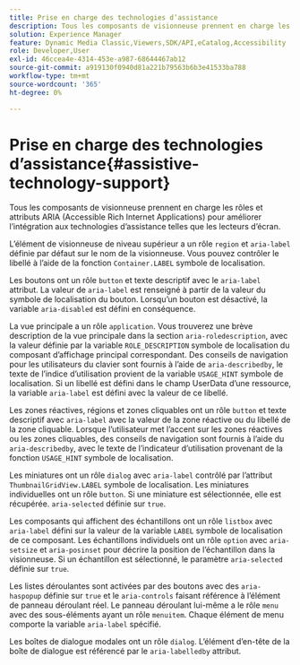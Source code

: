 ```yaml
---
title: Prise en charge des technologies d’assistance
description: Tous les composants de visionneuse prennent en charge les rôles et attributs ARIA (Accessible Rich Internet Applications) pour améliorer l’intégration aux technologies d’assistance telles que les lecteurs d’écran.
solution: Experience Manager
feature: Dynamic Media Classic,Viewers,SDK/API,eCatalog,Accessibility
role: Developer,User
exl-id: 46ccea4e-4314-453e-a987-68644467ab12
source-git-commit: a919130f0940d81a221b79563b6b3e41533ba788
workflow-type: tm+mt
source-wordcount: '365'
ht-degree: 0%

---
```


# Prise en charge des technologies d’assistance{#assistive-technology-support}

Tous les composants de visionneuse prennent en charge les rôles et attributs ARIA (Accessible Rich Internet Applications) pour améliorer l’intégration aux technologies d’assistance telles que les lecteurs d’écran.

L’élément de visionneuse de niveau supérieur a un rôle `region` et `aria-label` définie par défaut sur le nom de la visionneuse. Vous pouvez contrôler le libellé à l’aide de la fonction `Container.LABEL` symbole de localisation.

Les boutons ont un rôle `button` et texte descriptif avec le `aria-label` attribut. La valeur de `aria-label` est renseigné à partir de la valeur du symbole de localisation du bouton. Lorsqu’un bouton est désactivé, la variable `aria-disabled` est défini en conséquence.

La vue principale a un rôle `application`. Vous trouverez une brève description de la vue principale dans la section `aria-roledescription`, avec la valeur définie par la variable `ROLE_DESCRIPTION` symbole de localisation du composant d’affichage principal correspondant. Des conseils de navigation pour les utilisateurs du clavier sont fournis à l’aide de `aria-describedby`, le texte de l’indice d’utilisation provient de la variable `USAGE_HINT` symbole de localisation. Si un libellé est défini dans le champ UserData d’une ressource, la variable `aria-label` est défini avec la valeur de ce libellé.

Les zones réactives, régions et zones cliquables ont un rôle `button` et texte descriptif avec `aria-label` avec la valeur de la zone réactive ou du libellé de la zone cliquable. Lorsque l’utilisateur met l’accent sur les zones réactives ou les zones cliquables, des conseils de navigation sont fournis à l’aide du `aria-describedby`, avec le texte de l’indicateur d’utilisation provenant de la fonction `USAGE_HINT` symbole de localisation.

Les miniatures ont un rôle `dialog` avec `aria-label` contrôlé par l’attribut `ThumbnailGridView.LABEL` symbole de localisation. Les miniatures individuelles ont un rôle `button`. Si une miniature est sélectionnée, elle est récupérée. `aria-selected` définie sur `true`.

Les composants qui affichent des échantillons ont un rôle `listbox` avec `aria-label` défini sur la valeur de la variable `LABEL` symbole de localisation de ce composant. Les échantillons individuels ont un rôle `option` avec `aria-setsize` et `aria-posinset` pour décrire la position de l’échantillon dans la visionneuse. Si un échantillon est sélectionné, le paramètre `aria-selected` définie sur `true`.

Les listes déroulantes sont activées par des boutons avec des `aria-haspopup` définie sur `true` et le `aria-controls` faisant référence à l’élément de panneau déroulant réel. Le panneau déroulant lui-même a le rôle `menu` avec des sous-éléments ayant un rôle `menuitem`. Chaque élément de menu comporte la variable `aria-label` spécifié.

Les boîtes de dialogue modales ont un rôle `dialog`. L’élément d’en-tête de la boîte de dialogue est référencé par le `aria-labelledby` attribut.
